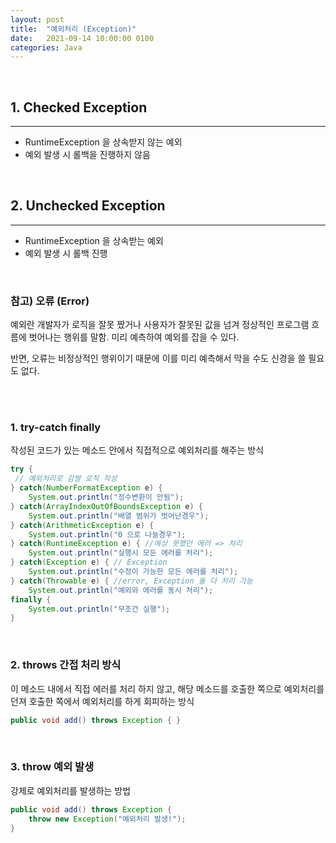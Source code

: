 ```yaml
---
layout: post
title:  "예외처리 (Exception)"
date:   2021-09-14 10:00:00 0100
categories: Java
---
```

<br>


## 1. Checked Exception

---

- RuntimeException 을 상속받지 않는 예외
- 예외 발생 시 롤백을 진행하지 않음

<br>

## 2. Unchecked Exception

---

- RuntimeException 을 상속받는 예외
- 예외 발생 시 롤백 진행

<br>

### 참고) 오류 (Error)

예외란 개발자가 로직을 잘못 짰거나 사용자가 잘못된 값을 넘겨 정상적인 프로그램 흐름에 벗어나는 행위를 말함. 미리 예측하여 예외를 잡을 수 있다.

반면, 오류는 비정상적인 행위이기 때문에 이를 미리 예측해서 막을 수도 신경을 쓸 필요도 없다.

<br>
<br>

### 1. try-catch finally

작성된 코드가 있는 메소드 안에서 직접적으로 예외처리를 해주는 방식

```java
try {
 // 예외처리로 감쌀 로직 작성
} catch(NumberFormatException e) {
	System.out.println("정수변환이 안됨");
} catch(ArrayIndexOutOfBoundsException e) {
	System.out.println("배열 범위가 벗어난경우");
} catch(ArithmeticException e) {
	System.out.println("0 으로 나눌경우");
} catch(RuntimeException e) { //예상 못했던 에러 => 처리
	System.out.println("실행시 모든 에러를 처리");
} catch(Exception e) { // Exception
	System.out.println("수정이 가능한 모든 에러를 처리");
} catch(Throwable e) { //error, Exception 둘 다 처리 가능
	System.out.println("예외와 에러를 동시 처리");
finally {
	System.out.println("무조건 실행");
}
```

<br>

### 2. throws 간접 처리 방식

이 메소드 내에서 직접 에러를 처리 하지 않고, 해당 메소드를 호출한 쪽으로 예외처리를 던져 호출한 쪽에서 예외처리를 하게 회피하는 방식

```java
public void add() throws Exception { }
```

<br>

### 3. throw 예외 발생

강제로 예외처리를 발생하는 방법

```java
public void add() throws Exception {
	throw new Exception("예외처리 발생!");
}
```


<br>
<br>